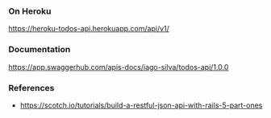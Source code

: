 ### On Heroku

https://heroku-todos-api.herokuapp.com/api/v1/

### Documentation

https://app.swaggerhub.com/apis-docs/iago-silva/todos-api/1.0.0

### References

- https://scotch.io/tutorials/build-a-restful-json-api-with-rails-5-part-ones
